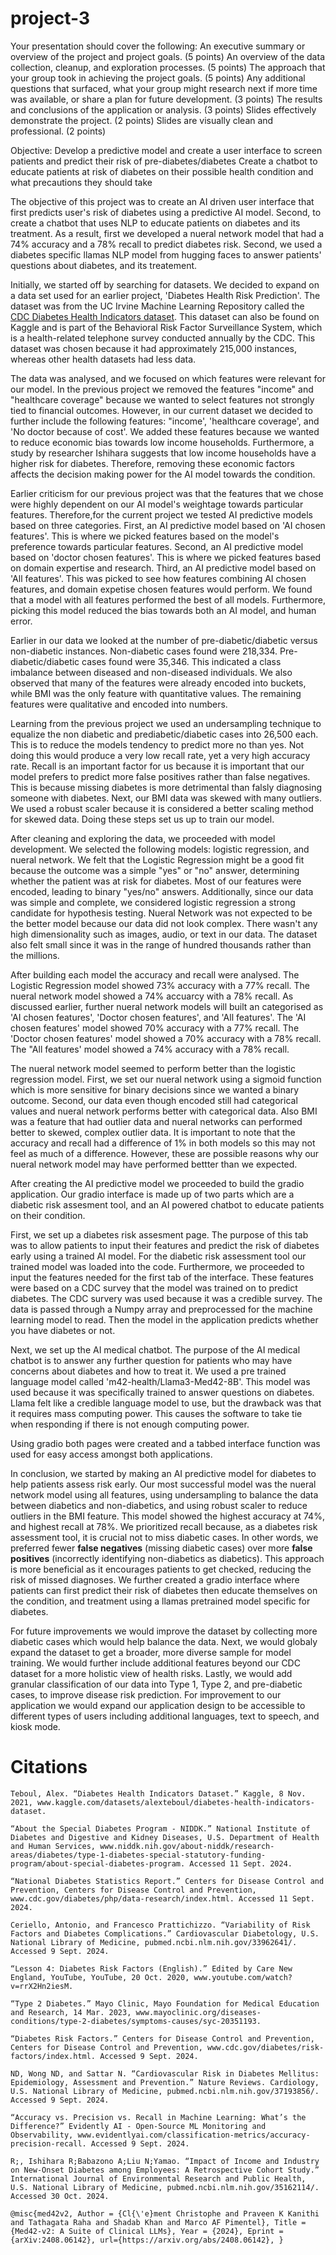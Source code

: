 # project-3

Your presentation should cover the following:
An executive summary or overview of the project and project goals. (5 points)
An overview of the data collection, cleanup, and exploration processes. (5 points)
The approach that your group took in achieving the project goals. (5 points)
Any additional questions that surfaced, what your group might research next if more time was available, or share a plan for future development. (3 points)
The results and conclusions of the application or analysis. (3 points)
Slides effectively demonstrate the project. (2 points)
Slides are visually clean and professional. (2 points)

Objective: Develop a predictive model  and create a user interface to screen patients and predict their risk of pre-diabetes/diabetes
Create a chatbot to educate patients at risk of diabetes on their possible health condition and what precautions they should take

The objective of this project was to create an AI driven user interface that first predicts user's risk of diabetes using a predictive AI model. Second, to create a chatbot that uses NLP to educate patients on diabetes and its treatment. As a result, first we developed a nueral network model that had a 74% accuracy and a 78% recall to predict diabetes risk. Second, we used a diabetes specific llamas NLP model from hugging faces to answer patients' questions about diabetes, and its treatement.

Initially, we started off by searching for datasets. We decided to expand on a data set used for an earlier project, 'Diabetes Health Risk Prediction'. The dataset was from the UC Irvine Machine Learning Repository called the [CDC Diabetes Health Indicators dataset](https://archive.ics.uci.edu/dataset/891/cdc+diabetes+health+indicators). This dataset can also be found on Kaggle and is part of the Behavioral Risk Factor Surveillance System, which is a health-related telephone survey conducted annually by the CDC. This dataset was chosen because it had approximately 215,000 instances, whereas other health datasets had less data.

The data was analysed, and we focused on which features were relevant for our model. In the previous project we removed the features "income" and "healthcare coverage" because we wanted to select features not strongly tied to financial outcomes. However, in our current dataset we decided to further include the following features: "income', 'healthcare coverage', and 'No doctor because of cost'. We added these features because we wanted to reduce economic bias towards low income households. Furthermore, a study by researcher Ishihara suggests that low income households have a higher risk for diabetes. Therefore, removing these economic factors affects the decision making power for the AI model towards the condition. 

Earlier criticism for our previous project was that the features that we chose were highly dependent on our AI model's weightage towards particular features. Therefore,for the current project we tested AI predictive models based on three categories. First, an AI predictive model based on 'AI chosen features'. This is where we picked features based on the model's preference towards particular features. Second, an AI predictive model based on 'doctor chosen features'. This is where we picked features based on domain expertise and research. Third, an AI predictive model based on 'All features'. This was picked to see how features combining AI chosen features, and domain expetise chosen features would perform. We found that a model with all features performed the best of all models. Furthermore, picking this model reduced the bias towards both an AI model, and human error. 

Earlier in our data we looked at the number of pre-diabetic/diabetic versus non-diabetic instances. Non-diabetic cases found were 218,334. Pre-diabetic/diabetic cases found were 35,346. This indicated a class imbalance between diseased and non-diseased individuals. We also observed that many of the features were already encoded into buckets, while BMI was the only feature with quantitative values. The remaining features were qualitative and encoded into numbers.

Learning from the previous project we used an undersampling technique to equalize the non diabetic and prediabetic/diabetic cases into 26,500 each. This is to reduce the models tendency to predict more no than yes. Not doing this would produce a very low recall rate, yet a very high accuracy rate. Recall is an important factor for us because it is important that our model prefers to predict more false positives rather than false negatives. This is because missing diabetes is more detrimental than falsly diagnosing someone with diabetes. Next, our BMI data was skewed with many outliers. We used a robust scaler because it is considered a better scaling method for skewed data. Doing these steps set us up to train our model.

After cleaning and exploring the data, we proceeded with model development. We selected the following models: logistic regression, and nueral network. We felt that the Logistic Regression might be a good fit because the outcome was a simple "yes" or "no" answer, determining whether the patient was at risk for diabetes. Most of our features were encoded, leading to binary "yes/no" answers. Additionally, since our data was simple and complete, we considered logistic regression a strong candidate for hypothesis testing. Nueral Network was not expected to be the better model because our data did not look complex. There wasn't any high dimensionality such as images, audio, or text in our data. The dataset also felt small since it was in the range of hundred thousands rather than the millions.

After building each model the accuracy and recall were analysed. The Logistic Regression model showed 73% accuracy with a 77% recall. The nueral network model showed a 74% accuarcy with a 78% recall. As discussed earlier, further nueral network models will built an categorised as 'AI chosen features', 'Doctor chosen features', and 'All features'. The 'AI chosen features' model showed 70% accuracy with a 77% recall. The 'Doctor chosen features' model showed a 70% accuracy with a 78% recall. The "All features' model showed a 74% accuracy with a 78% recall.

The nueral network model seemed to perform better than the logistic regression model. First, we set our nueral network using a sigmoid function which is more sensitive for binary decisions since we wanted a binary outcome. Second, our data even though encoded still had categorical values and nueral network performs better with categorical data. Also BMI was a feature that had outlier data and nueral networks can performed better to skewed, complex outlier data. It is important to note that the accuracy and recall had a difference of 1% in both models so this may not feel as much of a difference. However, these are possible reasons why our nueral network model may have performed bettter than we expected.

After creating the AI predictive model we proceeded to build the gradio application. Our gradio interface is made up of two parts which are a diabetic risk assesment tool, and an AI powered chatbot to educate patients on their condition.

First, we set up a diabetes risk assesment page. The purpose of this tab was to allow patients to input their features and predict the risk of diabetes early using a trained AI model. For the diabetic risk assessment tool our trained model was loaded into the code. Furthermore, we proceeded to input the features needed for the first tab of the interface. These features were based on a CDC survey that the model was trained on to predict diabetes. The CDC survery was used because it was a credible survey. The data is passed through a Numpy array and preprocessed for the machine learning model to read. Then the model in the application predicts whether you have diabetes or not.

Next, we set up the AI medical chatbot. The purpose of the AI medical chatbot is to answer any further question for patients who may have concerns about diabetes and how to treat it. We used a pre trained language model called 'm42-health/Llama3-Med42-8B'. This model was used because it was specifically trained to answer questions on diabetes. Llama felt like a credible language model to use, but the drawback was that it requires mass computing power. This causes the software to take tie when responding if there is not enough computing power.

Using gradio both pages were created and a tabbed interface function was used for easy access amongst both applications.

In conclusion, we started by making an AI predictive model for diabetes to help patients assess risk early. Our most successful model was the nueral network model using all features, using undersampling to balance the data between diabetics and non-diabetics, and using robust scaler to reduce outliers in the BMI feature.
This model showed the highest accuracy at 74%, and highest recall at 78%. We prioritized recall because, as a diabetes risk assessment tool, it is crucial not to miss diabetic cases. In other words, we preferred fewer **false negatives** (missing diabetic cases) over more **false positives** (incorrectly identifying non-diabetics as diabetics). This approach is more beneficial as it encourages patients to get checked, reducing the risk of missed diagnoses. We further created a gradio interface where patients can first predict their risk of diabetes then educate themselves on the condition, and treatment using a llamas pretrained model specific for diabetes.

For future improvements we would improve the dataset by collecting more diabetic cases which would help balance the data. Next, we would globaly expand the dataset to get a broader, more diverse sample for model training. We would further include additional features beyond our CDC dataset for a more holistic view of health risks. Lastly, we would add granular classification of our data into Type 1, Type 2, and pre-diabetic cases, to improve disease risk prediction. For improvement to our application we would expand our application design to be accessible to different types of users including additional languages, text to speech, and kiosk mode.

# Citations
    Teboul, Alex. “Diabetes Health Indicators Dataset.” Kaggle, 8 Nov. 2021, www.kaggle.com/datasets/alexteboul/diabetes-health-indicators-dataset.

    “About the Special Diabetes Program - NIDDK.” National Institute of Diabetes and Digestive and Kidney Diseases, U.S. Department of Health and Human Services, www.niddk.nih.gov/about-niddk/research-areas/diabetes/type-1-diabetes-special-statutory-funding-program/about-special-diabetes-program. Accessed 11 Sept. 2024. 

    “National Diabetes Statistics Report.” Centers for Disease Control and Prevention, Centers for Disease Control and Prevention, www.cdc.gov/diabetes/php/data-research/index.html. Accessed 11 Sept. 2024.

    Ceriello, Antonio, and Francesco Prattichizzo. “Variability of Risk Factors and Diabetes Complications.” Cardiovascular Diabetology, U.S. National Library of Medicine, pubmed.ncbi.nlm.nih.gov/33962641/. Accessed 9 Sept. 2024. 

    “Lesson 4: Diabetes Risk Factors (English).” Edited by Care New England, YouTube, YouTube, 20 Oct. 2020, www.youtube.com/watch?v=rrX2Hn2iesM. 

    “Type 2 Diabetes.” Mayo Clinic, Mayo Foundation for Medical Education and Research, 14 Mar. 2023, www.mayoclinic.org/diseases-conditions/type-2-diabetes/symptoms-causes/syc-20351193. 

    “Diabetes Risk Factors.” Centers for Disease Control and Prevention, Centers for Disease Control and Prevention, www.cdc.gov/diabetes/risk-factors/index.html. Accessed 9 Sept. 2024.

    ND, Wong ND, and Sattar N. “Cardiovascular Risk in Diabetes Mellitus: Epidemiology, Assessment and Prevention.” Nature Reviews. Cardiology, U.S. National Library of Medicine, pubmed.ncbi.nlm.nih.gov/37193856/. Accessed 9 Sept. 2024.

    “Accuracy vs. Precision vs. Recall in Machine Learning: What’s the Difference?” Evidently AI - Open-Source ML Monitoring and Observability, www.evidentlyai.com/classification-metrics/accuracy-precision-recall. Accessed 9 Sept. 2024. 

    R;, Ishihara R;Babazono A;Liu N;Yamao. “Impact of Income and Industry on New-Onset Diabetes among Employees: A Retrospective Cohort Study.” International Journal of Environmental Research and Public Health, U.S. National Library of Medicine, pubmed.ncbi.nlm.nih.gov/35162114/. Accessed 30 Oct. 2024. 

    @misc{med42v2, Author = {Cl{\'e}ment Christophe and Praveen K Kanithi and Tathagata Raha and Shadab Khan and Marco AF Pimentel}, Title = {Med42-v2: A Suite of Clinical LLMs}, Year = {2024}, Eprint = {arXiv:2408.06142}, url={https://arxiv.org/abs/2408.06142}, }


